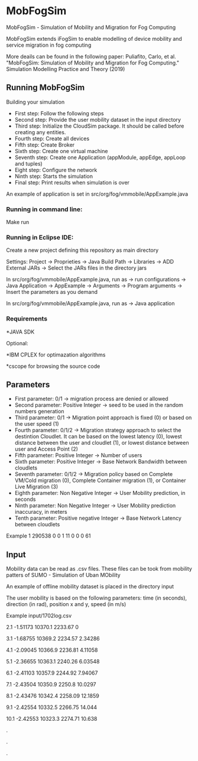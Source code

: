 # MobFogSim
MobFogSim - Simulation of Mobility and Migration for Fog Computing

MobFogSim extends iFogSim to enable modelling of device mobility and service migration in fog computing

More deails can be found in the following paper: Puliafito, Carlo, et al. "MobFogSim: Simulation of Mobility and Migration for Fog Computing." Simulation Modelling Practice and Theory (2019)

## Running MobFogSim

Building your simulation
*  First step: Follow the following steps
*  Second step: Provide the user mobility dataset in the input directory
*  Third step: Initialize the CloudSim package. It should be called before creating any entities.
*  Fourth step: Create all devices
*  Fifth step: Create Broker
*  Sixth step: Create one virtual machine
*  Seventh step: Create one Application (appModule, appEdge, appLoop and tuples)
*  Eight step: Configure the network
*  Ninth step: Starts the simulation
*  Final step: Print results when simulation is over

An example of application is set in src/org/fog/vmmobile/AppExample.java

### Running in command line:
Make run

### Running in Eclipse IDE:
Create a new project defining this repository as main directory

Settings: Project -> Proprieties -> Java Build Path -> Libraries -> ADD External JARs -> Select the JARs files in the directory jars

In src/org/fog/vmmobile/AppExample.java, run as -> run configurations -> Java Application -> AppExample -> Arguments -> Program arguments -> Insert the parameters as you demand

In src/org/fog/vmmobile/AppExample.java, run as -> Java application

### Requirements
*JAVA SDK

Optional:

*IBM CPLEX for optimazation algorithms

*cscope for browsing the source code

## Parameters

*  First parameter: 0/1 -> migration process are denied or allowed
*  Second parameter: Positive Integer -> seed to be used in the random numbers generation
*  Third parameter: 0/1 -> Migration point approach is fixed (0) or based on the user speed (1)
*  Fourth parameter: 0/1/2 -> Migration strategy approach to select the destintion Cloudlet. It can be based on the lowest latency (0), lowest distance between the user and cloudlet (1), or lowest distance between user and Access Point (2)
*  Fifth parameter: Positive Integer -> Number of users
*  Sixth parameter: Positive Integer -> Base Network Bandwidth between cloudlets
*  Seventh parameter: 0/1/2 -> Migration policy based on Complete VM/Cold migration (0), Complete Container migration (1), or Container Live Migration (3)
*  Eighth parameter: Non Negative Integer -> User Mobility prediction, in seconds
*  Ninth parameter: Non Negative Integer -> User Mobility prediction inaccuracy, in meters
*  Tenth parameter: Positive negative Integer -> Base Network Latency between cloudlets

Example
1 290538 0 0 1 11 0 0 0 61


## Input

Mobility data can be read as .csv files. These files can be took from mobility patters of SUMO - Simulation of Uban MObility

An example of offline mobility dataset is placed in the directory input

The user mobility is based on the following parameters: time (in seconds), direction (in rad), position x and y, speed (in m/s)

Example input/1702log.csv 

2.1	-1.51173	10370.1	2233.67	0

3.1	-1.68755	10369.2	2234.57	2.34286

4.1	-2.09045	10366.9	2236.81	4.11058

5.1	-2.36655	10363.1	2240.26	6.03548

6.1	-2.41103	10357.9	2244.92	7.94067

7.1	-2.43504	10350.9	2250.8	10.0297

8.1	-2.43476	10342.4	2258.09	12.1859

9.1	-2.42554	10332.5	2266.75	14.044

10.1	-2.42553	10323.3	2274.71	10.638

.

.

.



